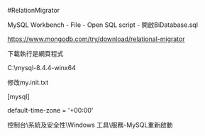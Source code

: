 #RelationMigrator

MySQL Workbench - File - Open SQL script - 開啟BiDatabase.sql

https://www.mongodb.com/try/download/relational-migrator

下載執行是網頁程式

C:\mysql-8.4.4-winx64

修改my.init.txt

[mysql]

default-time-zone = '+00:00'

控制台\系統及安全性\Windows 工具\服務-MySQL重新啟動




